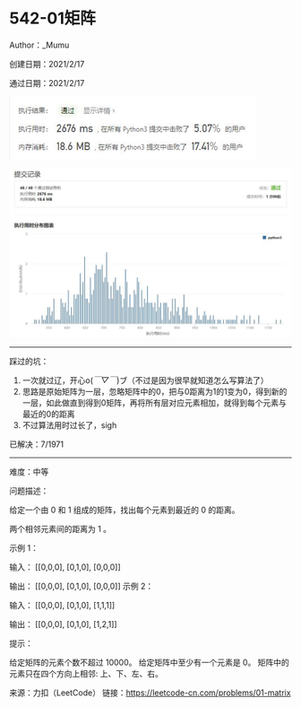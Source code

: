 # 542-01矩阵

Author：_Mumu

创建日期：2021/2/17

通过日期：2021/2/17

![](https://github.com/Mumulhy/LeetCode/blob/master/542-01矩阵/通过截图2.jpg)

![](https://github.com/Mumulhy/LeetCode/blob/master/542-01矩阵/通过截图1.jpg)

*****

踩过的坑：

1. 一次就过辽，开心o(*￣▽￣*)ブ（不过是因为很早就知道怎么写算法了）
2. 思路是原始矩阵为一层，忽略矩阵中的0，把与0距离为1的1变为0，得到新的一层，如此做直到得到0矩阵，再将所有层对应元素相加，就得到每个元素与最近的0的距离
3. 不过算法用时过长了，sigh

已解决：7/1971

*****

难度：中等

问题描述：

给定一个由 0 和 1 组成的矩阵，找出每个元素到最近的 0 的距离。

两个相邻元素间的距离为 1 。

示例 1：

输入：
[[0,0,0],
 [0,1,0],
 [0,0,0]]

输出：
[[0,0,0],
 [0,1,0],
 [0,0,0]]
示例 2：

输入：
[[0,0,0],
 [0,1,0],
 [1,1,1]]

输出：
[[0,0,0],
 [0,1,0],
 [1,2,1]]


提示：

给定矩阵的元素个数不超过 10000。
给定矩阵中至少有一个元素是 0。
矩阵中的元素只在四个方向上相邻: 上、下、左、右。

来源：力扣（LeetCode）
链接：https://leetcode-cn.com/problems/01-matrix